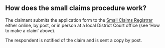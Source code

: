 ##  How does the small claims procedure work?

The claimant submits the application form to the [ Small Claims Registrar
](https://www.courts.ie/how-apply) either online, by post, or in person at a
local District Court office (see ‘How to make a claim’ above).

The respondent is notified of the claim and is sent a copy by post.
